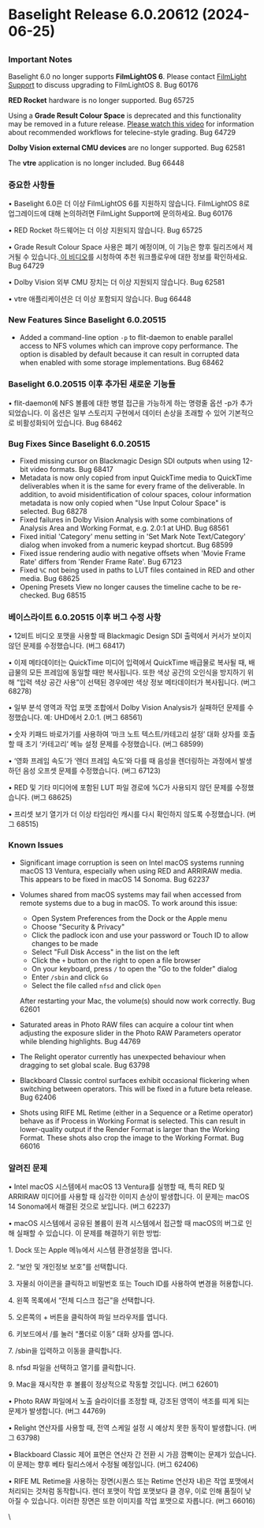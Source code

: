 # Baselight Release 6.0.20612 (2024-06-25)

##

### Important Notes

Baselight 6.0 no longer supports **FilmLightOS 6**. Please contact [FilmLight Support](mailto:baselight-support@filmlight.ltd.uk) to discuss upgrading to FilmLightOS 8. Bug 60176

**RED Rocket** hardware is no longer supported. Bug 65725

Using a **Grade Result Colour Space** is deprecated and this functionality may be removed in a future release. [Please watch this video](https://filmlight.ltd.uk/graderesult) for information about recommended workflows for telecine-style grading. Bug 64729

**Dolby Vision external CMU devices** are no longer supported. Bug 62581

The **vtre** application is no longer included. Bug 66448



### 중요한 사항들

• Baselight 6.0은 더 이상 FilmLightOS 6를 지원하지 않습니다. FilmLightOS 8로 업그레이드에 대해 논의하려면 FilmLight Support에 문의하세요. Bug 60176

• RED Rocket 하드웨어는 더 이상 지원되지 않습니다. Bug 65725

• Grade Result Colour Space 사용은 폐기 예정이며, 이 기능은 향후 릴리즈에서 제거될 수 있습니다.[ 이 비디오](https://filmlight.ltd.uk/graderesult)를 시청하여 추천 워크플로우에 대한 정보를 확인하세요. Bug 64729

• Dolby Vision 외부 CMU 장치는 더 이상 지원되지 않습니다. Bug 62581

• vtre 애플리케이션은 더 이상 포함되지 않습니다. Bug 66448

### New Features Since Baselight 6.0.20515

* Added a command-line option `-p` to flit-daemon to enable parallel access to NFS volumes which can improve copy performance. The option is disabled by default because it can result in corrupted data when enabled with some storage implementations. Bug 68462

### Baselight 6.0.20515 이후 추가된 새로운 기능들

• flit-daemon에 NFS 볼륨에 대한 병렬 접근을 가능하게 하는 명령줄 옵션 -p가 추가되었습니다. 이 옵션은 일부 스토리지 구현에서 데이터 손상을 초래할 수 있어 기본적으로 비활성화되어 있습니다. Bug 68462

### Bug Fixes Since Baselight 6.0.20515

* Fixed missing cursor on Blackmagic Design SDI outputs when using 12-bit video formats. Bug 68417
* Metadata is now only copied from input QuickTime media to QuickTime deliverables when it is the same for every frame of the deliverable. In addition, to avoid misidentification of colour spaces, colour information metadata is now only copied when "Use Input Colour Space" is selected. Bug 68278
* Fixed failures in Dolby Vision Analysis with some combinations of Analysis Area and Working Format, e.g. 2.0:1 at UHD. Bug 68561
* Fixed initial 'Category' menu setting in 'Set Mark Note Text/Category' dialog when invoked from a numeric keypad shortcut. Bug 68599
* Fixed issue rendering audio with negative offsets when 'Movie Frame Rate' differs from 'Render Frame Rate'. Bug 67123
* Fixed `%C` not being used in paths to LUT files contained in RED and other media. Bug 68625
* Opening Presets View no longer causes the timeline cache to be re-checked. Bug 68515

### 베이스라이트  6.0.20515 이후 버그 수정 사항

• 12비트 비디오 포맷을 사용할 때 Blackmagic Design SDI 출력에서 커서가 보이지 않던 문제를 수정했습니다. (버그 68417)

• 이제 메타데이터는 QuickTime 미디어 입력에서 QuickTime 배급물로 복사될 때, 배급물의 모든 프레임에 동일할 때만 복사됩니다. 또한 색상 공간의 오인식을 방지하기 위해 “입력 색상 공간 사용”이 선택된 경우에만 색상 정보 메타데이터가 복사됩니다. (버그 68278)

• 일부 분석 영역과 작업 포맷 조합에서 Dolby Vision Analysis가 실패하던 문제를 수정했습니다. 예: UHD에서 2.0:1. (버그 68561)

• 숫자 키패드 바로가기를 사용하여 ‘마크 노트 텍스트/카테고리 설정’ 대화 상자를 호출할 때 초기 ‘카테고리’ 메뉴 설정 문제를 수정했습니다. (버그 68599)

• ‘영화 프레임 속도’가 ‘렌더 프레임 속도’와 다를 때 음성을 렌더링하는 과정에서 발생하던 음성 오프셋 문제를 수정했습니다. (버그 67123)

• RED 및 기타 미디어에 포함된 LUT 파일 경로에 %C가 사용되지 않던 문제를 수정했습니다. (버그 68625)

• 프리셋 보기 열기가 더 이상 타임라인 캐시를 다시 확인하지 않도록 수정했습니다. (버그 68515)

### Known Issues

* Significant image corruption is seen on Intel macOS systems running macOS 13 Ventura, especially when using RED and ARRIRAW media. This appears to be fixed in macOS 14 Sonoma. Bug 62237
*   Volumes shared from macOS systems may fail when accessed from remote systems due to a bug in macOS. To work around this issue:

    * Open System Preferences from the Dock or the Apple menu
    * Choose "Security & Privacy"
    * Click the padlock icon and use your password or Touch ID to allow changes to be made
    * Select "Full Disk Access" in the list on the left
    * Click the `+` button on the right to open a file browser
    * On your keyboard, press `/` to open the "Go to the folder" dialog
    * Enter `/sbin` and click `Go`
    * Select the file called `nfsd` and click `Open`

    After restarting your Mac, the volume(s) should now work correctly. Bug 62601
* Saturated areas in Photo RAW files can acquire a colour tint when adjusting the exposure slider in the Photo RAW Parameters operator while blending highlights. Bug 44769
* The Relight operator currently has unexpected behaviour when dragging to set global scale. Bug 63798
* Blackboard Classic control surfaces exhibit occasional flickering when switching between operators. This will be fixed in a future beta release. Bug 62406
* Shots using RIFE ML Retime (either in a Sequence or a Retime operator) behave as if Process in Working Format is selected. This can result in lower-quality output if the Render Format is larger than the Working Format. These shots also crop the image to the Working Format. Bug 66016



### 알려진 문제

• Intel macOS 시스템에서 macOS 13 Ventura를 실행할 때, 특히 RED 및 ARRIRAW 미디어를 사용할 때 심각한 이미지 손상이 발생합니다. 이 문제는 macOS 14 Sonoma에서 해결된 것으로 보입니다. (버그 62237)

• macOS 시스템에서 공유된 볼륨이 원격 시스템에서 접근할 때 macOS의 버그로 인해 실패할 수 있습니다. 이 문제를 해결하기 위한 방법:

1\. Dock 또는 Apple 메뉴에서 시스템 환경설정을 엽니다.

2\. “보안 및 개인정보 보호”를 선택합니다.

3\. 자물쇠 아이콘을 클릭하고 비밀번호 또는 Touch ID를 사용하여 변경을 허용합니다.

4\. 왼쪽 목록에서 “전체 디스크 접근”을 선택합니다.

5\. 오른쪽의 + 버튼을 클릭하여 파일 브라우저를 엽니다.

6\. 키보드에서 /를 눌러 “폴더로 이동” 대화 상자를 엽니다.

7\. /sbin을 입력하고 이동을 클릭합니다.

8\. nfsd 파일을 선택하고 열기를 클릭합니다.

9\. Mac을 재시작한 후 볼륨이 정상적으로 작동할 것입니다. (버그 62601)

• Photo RAW 파일에서 노출 슬라이더를 조정할 때, 강조된 영역이 색조를 띠게 되는 문제가 발생합니다. (버그 44769)

• Relight 연산자를 사용할 때, 전역 스케일 설정 시 예상치 못한 동작이 발생합니다. (버그 63798)

• Blackboard Classic 제어 표면은 연산자 간 전환 시 가끔 깜빡이는 문제가 있습니다. 이 문제는 향후 베타 릴리스에서 수정될 예정입니다. (버그 62406)

• RIFE ML Retime을 사용하는 장면(시퀀스 또는 Retime 연산자 내)은 작업 포맷에서 처리되는 것처럼 동작합니다. 렌더 포맷이 작업 포맷보다 클 경우, 이로 인해 품질이 낮아질 수 있습니다. 이러한 장면은 또한 이미지를 작업 포맷으로 자릅니다. (버그 66016)

\
